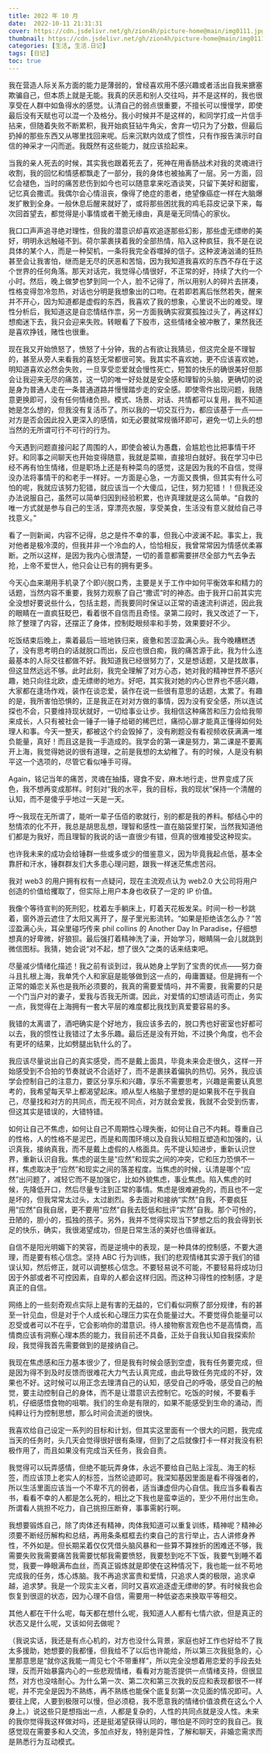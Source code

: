 ```yaml
---
title: 2022 年 10 月
date:  2022-10-11 21:31:31
cover: https://cdn.jsdelivr.net/gh/zion4h/picture-home@main/img0111.jpg
thumbnail: https://cdn.jsdelivr.net/gh/zion4h/picture-home@main/img0111.jpg
categories: [生活, 生活.日记]
tags: [日记]
toc: true
---
```

我在营造人际关系方面的能力是薄弱的，曾经喜欢用不感兴趣或者活出自我来搪塞欺骗自己，但本质上就是无能。我真的厌恶和别人交往吗，并不是这样的，我也很享受在人群中如鱼得水的感觉。认清自己的弱点很重要，不擅长可以慢慢学，即使最后没有天赋也可以混一个及格分。我小时候并不是这样的，和同学打成一片信手拈来，但随着失败不断累积，我开始疯狂钻牛角尖，舍弃一切只为了分数，但最后扔掉的那些东西又从哪里找回来呢。后来沉默内敛成了惯性，只有作报告演示时自信的神采才一闪而逝。我既然有这些能力，就应该拾起来。
<!--more-->

当我的亲人死去的时候，其实我也跟着死去了，死神在用香肠战术对我的灵魂进行收割，我的回忆和情感都飘走了一部分，我的身体也被抽离了一层。另一方面，回忆会褪色，当时的痛苦悲伤到如今也可以随意拿来吃酒谈笑，只留下美好和甜蜜，记忆真会撒谎。我偶尔会心情沮丧，像得了绝症的患者，绝望像癌症一样在大脑爆发扩散到全身。一般休息后醒来就好了，或将那些困扰我的鸡毛蒜皮记录下来，每次回首望去，都觉得是小事情或者干脆无缘由，真是毫无同情心的家伙。

我口口声声追寻绝对理性，但我的潜意识却喜欢追逐那些幻影，那些虚无缥缈的美好，明明永远触碰不到。荷尔蒙裹挟着我的全部热情，陷入这种疯狂，我不是在说具体的某个人，而是一种契机，一条将我完全吞噬掉的信子。这种波涛汹涌的狂热甚至会让我害怕，继而是无尽的厌恶和苦恼，因为我知道我喜欢的东西不存在于这个世界的任何角落。那天对话完，我觉得心情很好，不正常的好，持续了大约一个小时。然后，晚上做梦也梦到同一个人，脸不记得了，所以用别人的碎片去拼凑，性格变得忽冷忽热，对话也分明是我想象出的口吻。在若即若离后怅然若失，醒来并不开心，因为知道都是虚假的东西，我喜欢了我的想象，心里说不出的难受。理性分析后，我知道这是自恋情结作祟，另一方面我确实寂寞孤独过头了，再这样幻想痴迷下去，我只会迎来失败。转眼看了下股市，这些情绪全被冲散了，果然我还是喜欢挣钱，赌性也很重。

现在我又开始愤怒了，愤怒了十分钟，我的占有欲让我猜忌，但这完全是不理智的，甚至从旁人来看我的喜怒无常都很可笑。我其实不喜欢她，更不应该喜欢她，明知道喜欢必然会失败，一旦享受恋爱就会慢性死亡，短暂的快乐的确很美好但那会让我迎来无尽的痛苦，这一切的唯一好处就是安全感和理智的头脑，更确切的说是身为普通人走在一条普通道路并慢慢踏步走的安全感。即使零件出现问题，我随意更换即可，没有任何情绪负担。模式、场景、对话、共情都可以复用，我不知道她是怎么想的，但我没有复活币了。所以我的一切交互行为，都应该基于一点——对方是否会因此投入更深入的感情，如无必要就常规循环即可，避免一切上头的想当然的无所谓可行不可行的行为。

今天遇到问题直接问起了周围的人，即使会被认为愚蠢，会尴尬也比把事情干坏好。和同事之间聊天也开始变得随意，我就是菜嘛，直接坦白就好。我在学习中已经不再有怕生情绪，但是职场上还是有种菜鸟的感觉，这是因为我的不自信，觉得没办法将事情干的和老手一样好。一方面是心急，一方面又畏惧，但其实有什么可怕的呢，我就应该努力犯错，就应该当一个大傻瓜，记住，努力犯错！！但我还没办法说服自己，虽然可以简单归因到经验积累，也许真理就是这么简单。“自救的唯一方式就是参与自己的生活，穿漂亮衣服，享受美食，生活没有意义就给自己寻找意义。”

看了一则新闻，内容不记得，总之是件不幸的事，但我心中波澜不起。事实上，我对他者是极冷漠的，但我并非一个冷血的人，恰恰相反，我曾常常因为情感优柔寡断。之所以这样，是因为我内心很清楚，一切的善意都需要拼尽全部力气去争去抢，上帝不爱世人，他只会让已有的拥有更多。

今天心血来潮用手机录了个即兴脱口秀，主要是关于工作中如何平衡效率和精力的话题，当然内容不重要，我努力观察了自己“撒谎”时的神态。由于我开口前其实完全没想好要说些什么，包括主题，而我要同时保证以正常的语速流利讲述，因此我的眼睛在一直疯狂眨巴，看着很不自信而且奇怪。录第二段时，我又改述了一下，除了整理了内容，还摆正了身体，控制眨眼频率和手势，效果要好不少。

吃饭结束后晚上，乘着最后一班地铁归来，疲惫和苦涩盈满心头。我今晚糟糕透了，没有思考明白的话就脱口而出，反应也很白痴，我的痛苦源于此，我为什么连最基本的人际交往都做不好。我知道我已经很努力了，又是想话题，又是找故事，但这显然远远不够。此时此刻，我完全理解了对方心态，她对我的精神世界不感兴趣，她只向往北欧，虚无缥缈的地方。好吧，其实我对她的内心世界也不感兴趣，大家都在逢场作戏，装作在谈恋爱，装作在说一些很有意思的话题，太累了。有趣的是，我所害怕恐惧的，正是我正在对对方做的事情，因为没有安全感，所以连试探也不会，只要维持现状就好，一切给事业让步。我相信这种痛苦和压力会给我带来成长，人只有被社会一锤子一锤子给砸的稀巴烂，痛彻心扉才能真正懂得如何处理人和事。今天一整天，都被这个约会毁掉了，没有刷题没有看视频收获满满一堆负能量，真好！而且这是我一手造成的。我学会的第一课是努力，第二课是不要离开上海，我觉得她说的很有道理，之前是我想的太幼稚了。有的时候，人是没有躺平这一个选项的，尽管它看似唾手可得。

Again，铭记当年的痛苦，灵魂在抽搐，寝食不安，麻木地行走，世界变成了灰色，我不想再变成那样。时刻对“我的水平，我的目标，我的现状”保持一个清醒的认知，而不是傻乎乎地过一天是一天。

呼～我现在无所谓了，能听一辈子伍佰的歌就行，别的都是我的养料。郁结心中的愁情浓的化不开，我总是胡思乱想，理智和感性一直在脑袋里打架，当然我知道他们都是为我好，而且理智的我说的话一直很少有错，但真的很难接受这种现实。

也许我未来的成功会给锤群一些或多或少的借鉴意义，因为毕竟我起点低，基本全靠肝和汗水，锤群群友们大多患心理问题，跟我一样迷茫焦虑苦闷。

我对 web3 的用户拥有权有一点疑问，现在主流观点认为 web2.0 大公司将用户创造的价值给攫取了，但实际上用户本身也收获了一定的 IP 价值。

我像个等待宣判的死刑犯，枕着左手躺床上，盯着天花板发呆。时间一秒一秒跳着，窗外游云遮住了太阳又离开了，屋子里光影流转。“如果是拒绝该怎么办？”苦涩盈满心头，耳朵里碰巧传来 phil collins 的 Another Day In Paradise，仔细想想真的好卑微，好狼狈。最后强打着精神洗了澡，开始学习，眼睛隔一会儿就跳到微信图标。我猜，她会说“对不起，想了很久”之类的话来结束吧。

尽量减少情绪化描述！我之前有谈到过，我从她身上学到了宝贵的优点——努力奋斗且扎根上海，我单凭个人和家庭是能够做到这一点的，毋庸置疑。但是拥有一个正常的婚恋关系也是我所必须要的，我真的需要爱情吗，并不需要，我需要的只是一个门当户对的妻子，爱我与否我无所谓。因此，对爱情的幻想请适可而止，务实一点，我觉得在上海拥有一套大平层的难度都比我找到真爱要容易的多。

我错的太离谱了，酒吧确实是个好地方，我应该多去的，脱口秀也好密室也好都可以去，我的惯性让我错过了太多乐趣。最后还是没有开始，不过换个角度，也不会有更坏的结果，比如劈腿出轨什么的了。

我应该尽量说出自己的真实感受，而不是戴上面具，毕竟未来会走很久，这样一开始感受到不合拍的节奏就说不合适好了，而不是裹挟着偏执的热切。另外，我应该学会控制自己的注意力，要区分享乐和兴趣，享乐不需要思考，兴趣是需要认真思考的，我希望每天早上都渴望起床。顺从型人格脑子里想的是如果我不在乎我自己，尽量找和对方的共同点，而无视不同点，对方就会爱我，我就不会受到伤害，但这其实是错误的，大错特错。

如何让自己不焦虑，如何让自己不周期性心理失衡，如何让自己不内耗。尊重自己的性格，人的性格不是泥巴，而是和周围环境以及自我认知相互塑造和加强的，认识真我，接纳真我，而不是戴上虚假的人格面具。先不提认知进步，重新认识世界，重新认识自我。焦虑的诞生是“应然”和现实之间的冲突，它和压力恐惧不一样，焦虑取决于“应然”和现实之间的落差程度。当焦虑的时候，认清是哪个“应然”出问题了，减轻它而不是加强它，比如外貌焦虑，事业焦虑。陷入焦虑的时候，先降低开口，然后尽量专注到正常的事情。焦虑是很难避免的，而且也不一定是坏的，但我常常太过头，太过剧烈。多去面对和接纳“实然”自我，不要疯狂用“应然”自我自居，更不要用“应然”自我去贬低和批评“实然”自我。那个可怜的，丑陋的，胆小的，孤独的孩子。另外，我并不觉得实现当下梦想之后的我会得到长足的快乐，确实，我很渴望成功，但是日常生活的美好也值得雀跃。

自信不是阳光明媚下的笑容，而是逆境中的表现，是一种具体的控制感，不要大道理，而是要有核心信念。坚持 ABC 行为训练，我们的悲观情绪其实源于我们的错误认知，然后修正，就可以调整核心信念。不要轻易说不可能，不要轻易将成功归因于外部或者不可控因素，自卑的人都会这样归因。而这种习得性的控制感，才是真正的自信。

网络上的一些刻奇观点实际上是有害的无益的，它们看似洞察了部分规律，有的甚至一针见血，但是对于个人成长和心理压力实在负能量过大。不要觉得负能量可以忍受或者可以不在乎，它会影响你的潜意识。待人接物察言观色也不是高情商，高情商应该有洞察心理本质的能力，我目前还不具备，正处于自我认知自我探索阶段，我觉得我首先需要做到的是接纳自己。

我现在焦虑感和压力基本很少了，但是我有时候会感到空虚，我有任务要完成，但是因为得不到及时反馈而很难花大力气去认真完成，由此导致任务完成的不好，效果也不好。这时候可以用正念去理清自己的认知，感受自己的呼吸，感受自己的触觉，要主动控制自己的身体，而不是让潜意识去控制它。吃饭的时候，不要看手机，仔细感悟食物的咀嚼。我们的生命是有限的，如果不能感受到生命的涌动，而纯粹让行为控制思想，那么时间会流逝的很快。

我喜欢给自己设定一系列的目标和计划，但其实这里面有一个很大的问题，我完成当天的任务时，头几天会觉得很好很有条理，但到了之后就像打卡一样对我没有积极作用了，而且如果没有完成当天任务，我会自责。

我觉得可以玩弄感情，但绝不能玩弄身体，永远不要给自己贴上淫乱、海王的标签，而应该顶上老实人的标签，当然论迹即可。我深知基因里面是看不得强者的，所以生活里面应该当一个不卑不亢的弱者，适当谦虚但内心自信。我应当多看看古书，看看不幸的人都是怎么死的，相比之下我也是蛮幸运的，至少不用付出生命。所谓看人挑担不吃力，自己挑担压断脊，事事需躬行啊。

我想要锻炼自己，除了肉体还有精神，肉体我知道可以重复训练，精神呢？精神必须要不断经历解构和总结，再用条条框框去约束自己的言行举止，古人讲修身养性，不外如是。但长期呆着仅仅凭借头脑风暴和一些算不算挫折的困难还不够，我需要失败我需要痛苦我需要忧郁我需要愤怒，我要愁到吃不下饭，我要气到睡不着觉，我要一睁眼满布血丝，而真正锻炼就是即使在这种情况下，我也能一丝不苟地完成我的任务，炼心炼脑。我不再追求富贵和爱情，只追求人类的极限，追求卓越，追求梦。我是一个现实主义者，同时又喜欢追逐虚无缥缈的梦。有时候我也会恢复到很逗的状态，因为心理不自信，需要用一种低姿态来换取平等相交。

其他人都在干什么呢，每天都在想什么呢，我知道人人都有七情六欲，但是真正的状态又是什么呢，又该如何去做呢？

（我说实话，我还是有点心机的，对方也没什么背景，家庭也好工作也好给不了我太多援助，她想要的我都懂，但我给不了以后也许能给，所以第三次我挺急的，心里那意思是“就你这我能一周见七个不带重样”，所以完全没想着用恋爱的手段去处理，反而开始暴露内心的一些悲观情绪，看看对方能否提供一点情绪支持，但很显然，对方也没啥耐心。为什么第一次、第二次和第三次我的反应和表现都很不一样呢，并不完全是因为不熟练，再不熟练也能保个底复刻第一次见面的情况即可。人要往上爬，人要到极限可以慢，但必须稳，我不愿意我的情绪价值浪费在这么个人身上。）说这些只是想指出一点，人都是复杂的，人性的共同点就是没人性。未来的我你觉得我这样做对吗，还是挺渴望获得认同的，哪怕是不同时空的我自己。我感觉现在需要多和人交流，多加点好友，特别是异性，了解和聊天，非婚恋需求而是熟悉行为互动模式。
